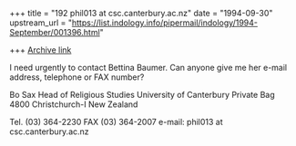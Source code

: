 +++
title = "192 phil013 at csc.canterbury.ac.nz"
date = "1994-09-30"
upstream_url = "https://list.indology.info/pipermail/indology/1994-September/001396.html"

+++
[Archive link](https://list.indology.info/pipermail/indology/1994-September/001396.html)

I need urgently to contact Bettina Baumer. Can anyone give me her 
e-mail address, telephone or FAX number?

Bo Sax
Head of Religious Studies
University of Canterbury
Private Bag 4800
Christchurch-I
New Zealand

Tel. (03) 364-2230
FAX  (03) 364-2007
e-mail: phil013 at csc.canterbury.ac.nz 




